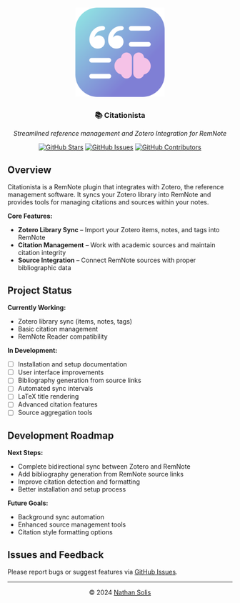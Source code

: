 <h1 align="center">
    <img src="https://raw.githubusercontent.com/coldenate/citationista/main/assets/logo.svg" alt="Citationista Logo" height="200px">
</h1>

<h3 align="center">
    📚 Citationista
</h3>
<p align="center">
    <i>Streamlined reference management and Zotero Integration for RemNote</i>
</p>

<p align="center">
    <a href="https://github.com/coldenate/citationista/stargazers"><img src="https://img.shields.io/github/stars/coldenate/citationista?colorA=363a4f&colorB=b7bdf8&style=for-the-badge" alt="GitHub Stars"></a>
    <a href="https://github.com/coldenate/citationista/issues"><img src="https://img.shields.io/github/issues/coldenate/citationista?colorA=363a4f&colorB=f5a97f&style=for-the-badge" alt="GitHub Issues"></a>
    <a href="https://github.com/coldenate/citationista/contributors"><img src="https://img.shields.io/github/contributors/coldenate/citationista?colorA=363a4f&colorB=a6da95&style=for-the-badge" alt="GitHub Contributors"></a>
</p>

## Overview

Citationista is a RemNote plugin that integrates with Zotero, the reference management software. It syncs your Zotero library into RemNote and provides tools for managing citations and sources within your notes.

**Core Features:**

-   **Zotero Library Sync** – Import your Zotero items, notes, and tags into RemNote
-   **Citation Management** – Work with academic sources and maintain citation integrity
-   **Source Integration** – Connect RemNote sources with proper bibliographic data

## Project Status

**Currently Working:**

-   Zotero library sync (items, notes, tags)
-   Basic citation management
-   RemNote Reader compatibility

**In Development:**

-   [ ] Installation and setup documentation
-   [ ] User interface improvements
-   [ ] Bibliography generation from source links
-   [ ] Automated sync intervals
-   [ ] LaTeX title rendering
-   [ ] Advanced citation features
-   [ ] Source aggregation tools

## Development Roadmap

**Next Steps:**

-   Complete bidirectional sync between Zotero and RemNote
-   Add bibliography generation from RemNote source links
-   Improve citation detection and formatting
-   Better installation and setup process

**Future Goals:**

-   Background sync automation
-   Enhanced source management tools
-   Citation style formatting options

## Issues and Feedback

Please report bugs or suggest features via [GitHub Issues](https://github.com/coldenate/citationista/issues).

---

<p align="center">
    © 2024 <a href="https://github.com/coldenate" target="_blank">Nathan Solis</a>
</p>
